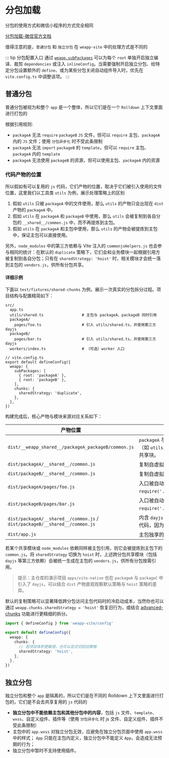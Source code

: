# 分包加载

分包的使用方式和微信小程序的方式完全相同

[分包加载-微信官方文档](https://developers.weixin.qq.com/miniprogram/dev/framework/subpackages.html)

值得注意的是，`普通分包` 和 `独立分包` 在 `weapp-vite` 中的处理方式是不同的

::: tip 分包配置入口
通过 [`weapp.subPackages`](/config/subpackages-and-worker#weapp-subpackages) 可以为每个 `root` 单独开启独立编译、裁剪 `dependencies` 或注入 `inlineConfig`。当需要强制开启独立分包、给特定分包设置额外的 `define`、或为某些分包关闭自动组件导入时，优先在 `vite.config.ts` 中调整该项。
:::

## 普通分包

普通分包被视为和整个 `app` 是一个整体，所以它们是在一个 `Rolldown` 上下文里面进行打包的

根据引用规则:

- `packageA` 无法 `require` `packageB` `JS` 文件，但可以 `require` 主包、`packageA` 内的 `JS` 文件；使用 `分包异步化` 时不受此条限制
- `packageA` 无法 `import` `packageB` 的 `template`，但可以 `require` 主包、`packageA` 内的 `template`
- `packageA` 无法使用 `packageB` 的资源，但可以使用主包、`packageA` 内的资源

### 代码产物的位置

所以假如有可以复用的 `js` 代码，它们产物的位置，取决于它们被引入使用的文件位置，这里我们以工具类 `utils` 为例，展示处理策略上的区别

1. 假如 `utils` 只被 `packageA` 中的文件使用，那么 `utils` 的产物只会出现在 `dist` 产物的 `packageA` 中。
2. 假如 `utils` 在 `packageA` 和 `packageB` 中使用，那么 `utils` 会被复制到各自分包的 `__shared__/common.js` 中，而不再提炼到主包。
3. 假如 `utils` 在 `packageA` 和主包中使用，那么 `utils` 的产物会被提炼到主包中，保证主包可以直接使用。

另外，`node_modules` 中的第三方依赖与 Vite 注入的 `commonjsHelpers.js` 也会参与相同的统计：在默认的 `duplicate` 策略下，它们会和业务模块一起根据引用方被复制到各自分包；只有在 `sharedStrategy: 'hoist'` 时，相关模块才会统一落到主包的 `vendors.js`，供所有分包共享。

#### 详细示例

下面以 `test/fixtures/shared-chunks` 为例，展示一次真实的分包拆分过程。项目结构与配置精简如下：

```text
src/
  app.ts
  utils/shared.ts                 # 主包与 packageA、packageB 同时引用
  packageA/
    pages/foo.ts                  # 引入 utils/shared.ts，并使用第三方 dayjs
  packageB/
    pages/bar.ts                  # 引入 utils/shared.ts，并使用第三方 dayjs
  workers/index.ts                # （可选）worker 入口

// vite.config.ts
export default defineConfig({
  weapp: {
    subPackages: [
      { root: 'packageA' },
      { root: 'packageB' },
    ],
    chunks: {
      sharedStrategy: 'duplicate',
    },
  },
})
```

构建完成后，核心产物与模块来源对应关系如下：

| 产物位置                                                                    | 说明                                                                                  |
| --------------------------------------------------------------------------- | ------------------------------------------------------------------------------------- |
| `dist/__weapp_shared__/packageA_packageB/common.js`                         | `packageA` 与 `packageB` 共同引用的模块（如 `utils/shared.ts`），被标记为虚拟共享块。 |
| `dist/packageA/__shared__/common.js`                                        | 复制自虚拟共享块，供 `packageA` 使用。                                                |
| `dist/packageB/__shared__/common.js`                                        | 复制自虚拟共享块，供 `packageB` 使用。                                                |
| `dist/packageA/pages/foo.js`                                                | 入口被自动改写为 `require('../__shared__/common.js')`。                               |
| `dist/packageB/pages/bar.js`                                                | 入口被自动改写为 `require('../__shared__/common.js')`。                               |
| `dist/packageA/__shared__/common.js` / `dist/packageB/__shared__/common.js` | 内含 `dayjs` 等来自 `node_modules` 的依赖代码，因为它们仅被两个分包使用。             |
| `dist/app.js`                                                               | 主包独享的逻辑，仍留在主包目录。                                                      |

若某个共享模块或 `node_modules` 依赖同样被主包引用，则它会被提炼到主包下的 `common.js`。将 `sharedStrategy` 切换为 `hoist` 时，上述跨分包共享模块（包括 `dayjs` 等第三方依赖）会被统一生成在主包的 `vendors.js`，供所有分包按需引用。

> 提示：主仓库的演示项目 `apps/vite-native` 也在 `packageA` 与 `packageC` 中引入了 `dayjs`，可以结合 `dist` 产物直观观察默认策略与 `hoist` 策略的差异。

默认的复制策略可以显著降低跨分包访问主包代码时的冷启动成本，当然你也可以通过 `weapp.chunks.sharedStrategy = 'hoist'` 恢复旧行为，或结合 [advanced-chunks](https://rolldown.rs/guide/in-depth/advanced-chunks) 功能进行更精细的拆分。

```ts
import { defineConfig } from 'weapp-vite/config'

export default defineConfig({
  weapp: {
    chunks: {
      // 若项目体积更敏感，也可以显式切回旧策略
      sharedStrategy: 'hoist',
    },
  },
})
```

## 独立分包

独立分包和整个 `app` 是隔离的，所以它们是在不同的 Rolldown 上下文里面进行打包的，它们是不会去共享复用的 `js` 代码的

- **独立分包中不能依赖主包和其他分包中的内容**，包括 `js` 文件、`template`、`wxss`、自定义组件、插件等（使用 `分包异步化` 时 js 文件、自定义组件、插件不受此条限制）
- 主包中的 `app.wxss` 对独立分包无效，应避免在独立分包页面中使用 `app.wxss` 中的样式；
  `App` 只能在主包内定义，独立分包中不能定义 `App`，会造成无法预期的行为；
- 独立分包中暂时不支持使用插件。
